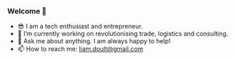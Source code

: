 ### Welcome 👋

- 😎 I am a tech enthusiast and entrepreneur.
- 🔭 I’m currently working on revolutionising trade, logistics and consulting. 
- 💬 Ask me about anything. I am always happy to help!
- 📫 How to reach me: liam.doult@gmail.com 
